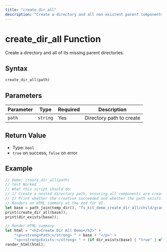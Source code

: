```yaml
---
title: "create_dir_all"
description: "Create a directory and all non-existent parent components"
---
```


# create_dir_all Function

Create a directory and all of its missing parent directories.

## Syntax

```rust
create_dir_all(path)
```

## Parameters

| Parameter | Type | Required | Description |
|-----------|------|----------|-------------|
| `path` | `string` | Yes | Directory path to create |

## Return Value

- Type: `bool`
- `true` on success, `false` on error

## Example

```rust
// Demo: create_dir_all(path)
// Test Worked
// What this script should do:
// 1) Create a nested directory path, ensuring all components are created.
// 2) Print whether the creation succeeded and whether the path exists.
// Renders an HTML summary at the end for UI.
let base = path_join(temp_dir(), "fs_kit_demo_create_dir_all/child/grand");
print(create_dir_all(base));
print(dir_exists(base));

// Render HTML summary
let html = "<h2>Create Dir All Demo</h2>" +
    "<p><strong>Path:</strong> " + base + "</p>" +
    "<p><strong>Exists:</strong> " + (if dir_exists(base) { "true" } else { "false" }) + "</p>";
render_html(html);
```
